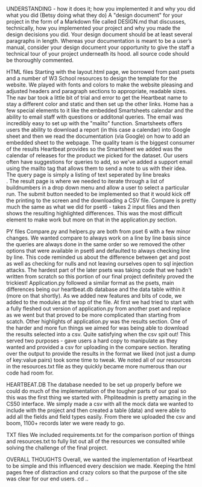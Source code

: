 UNDERSTANDING - how it does it; how you implemented it and why you did what you did (Betsy doing what they do)
A "design document" for your project in the form of a Markdown file called DESIGN.md that discusses, technically, how you implemented your project and why you made the design
decisions you did. Your design document should be at least several paragraphs in length. Whereas your documentation is meant to be a user’s manual, consider your design
document your opportunity to give the staff a technical tour of your project underneath its hood.
all source code should be thoroughly commented.

HTML files
Starting with the layout.html page, we borrowed from past psets and a number of W3 School resources to design the template for the website. We played with fonts
and colors to make the website pleasing and adjusted headers and paragraph sections to appropriate, readable sizes. The nav bar took a little bit of trial and error
to get the Heartbeat name to stay a different color and static and then set up the other links. Home has a few special elements to it like the embedded Smartsheets calendar
and the ability to email staff with questions or additonal queries. The email was incredibly easy to set up with the "mailto" function. Smartsheets offers
users the ability to download a report (in this case a calendar) into Google sheet and then we read the documentation (via Google) on how to add an embedded sheet to
the webpage. The quality team is the biggest consumer of the results Heartbeat provides so the Smartsheet we added was the calendar of releases for the product
we picked for the dataset. Our users often have suggestions for queries to add, so we've added a support email using the mailto tag that allows them to send a note to us
with their idea. The query page is simply a listing of text seperated by line breaks <br>. The result page is where we needed to iterate through a list of buildnumbers
in a drop down menu and allow a user to select a particular run. The submit button needed to be implemented so that it would kick off the printing to the screen and the
downloading a CSV file. Compare is pretty much the same as what we did for pset6 - takes 2 input files and then shows the resulting highlighted differences. This was the
most difficult element to make work but more on that in the application.py section.

PY files
Compare.py and helpers.py are both from pset 6 with a few minor changes. We wanted compare to always work on a line by line basis since the queries are always done in the same
order so we removed the other options that were available in pset6 and defaulted to always checking line by line. This code reminded us about the difference between get and post
as well as checking for nulls and not leaving ourselves open to sql injection attacks. The hardest part of the later psets was taking code that we hadn't written from scratch so
this portion of our final project definitely proved the trickiest! Application.py followed a similar format as the psets, main differences being our heartbeat.db database and
the data table within it (more on that shortly). As we added new features and bits of code, we added to the modules at the top of the file. At first we had tried to start with
a fully fleshed out version of application.py from another pset and replace as we went but that proved to be more complicated than starting from scatch. Other highlights of
application.py was the results section. One of the harder and more fun things we aimed for was being able to download the results selected into a csv. Quite satisfying when
the csv spit out! This served two purposes - gave users a hard copy to manipulate as they wanted and provided a csv for uploading in the compare section.
Iterating over the output to provide the results in the format we liked (not just a dump of key:value pairs) took some time to tweak. We noted all of our resources in the
resources.txt file as they quickly became more numerous than our code had room for.

HEARTBEAT.DB
The database needed to be set up properly before we could do much of the implementation of the tougher parts of our goal so this was the first thing we started with.
Phpliteadmin is pretty amazing in the CS50 interface. We simply made a csv with all the mock data we wanted to include with the project and then created a table (data)
and were able to add all the fields and field types easily. From there we uploaded the csv and boom, 1100+ records later we were ready to go.

TXT files
We included requirements.txt for the comparison portion of things and resources.txt to fully list out all of the resources we consulted while solving the challenge of the
final project.

OVERALL THOUGHTS
Overall, we wanted the implementation of Heartbeat to be simple and this influenced every descision we made. Keeping the html pages free of distraction and crazy colors so that
the purpose of the site was clear for our end users. cd ..
